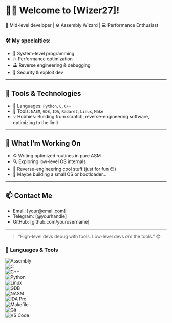 # 👨‍💻 Welcome to [Wizer27]!

🧠 Mid-level developer | ⚙️ Assembly Wizard | 💻 Performance Enthusiast


### 🛠️ My specialties:

- 🧱 System-level programming
- 💥 Performance optimization
- 🕹️ Reverse engineering & debugging
- 🔐 Security & exploit dev

---

## 🧰 Tools & Technologies

- 🧠 Languages: `Python`, `C`, `C++`
- 🧰 Tools: `NASM`, `GDB`, `IDA`, `Radare2`, `Linux`, `Make`
- 💡 Hobbies: Building from scratch, reverse-engineering software, optimizing to the limit

---

## 🚀 What I’m Working On

- ⚙️ Writing optimized routines in pure ASM  
- 🔍 Exploring low-level OS internals  
- 🧠 Reverse-engineering cool stuff (just for fun 😏)  
- 🧱 Maybe building a small OS or bootloader...

---

## 📫 Contact Me

- Email: [your@email.com]  
- Telegram: [@yourhandle]  
- GitHub: [github.com/yourusername]

---

> “High-level devs debug with tools. Low-level devs *are* the tools.” 😎



### 🧰 Languages & Tools

![Assembly](https://img.shields.io/badge/Assembly-525252?style=for-the-badge&logo=gnuemacs&logoColor=white)  
![C](https://img.shields.io/badge/C-00599C?style=for-the-badge&logo=c&logoColor=white)  
![C++](https://img.shields.io/badge/C++-00599C?style=for-the-badge&logo=cplusplus&logoColor=white)  
![Python](https://img.shields.io/badge/Python-3776AB?style=for-the-badge&logo=python&logoColor=white)  
![Linux](https://img.shields.io/badge/Linux-FCC624?style=for-the-badge&logo=linux&logoColor=black)  
![GDB](https://img.shields.io/badge/GDB-000000?style=for-the-badge&logo=gnu&logoColor=white)  
![NASM](https://img.shields.io/badge/NASM-4B0082?style=for-the-badge&logoColor=white)  
![IDA Pro](https://img.shields.io/badge/IDA--Pro-000000?style=for-the-badge&logo=protonmail&logoColor=white)  
![Makefile](https://img.shields.io/badge/Makefile-3776AB?style=for-the-badge&logo=gnu&logoColor=white)  
![Git](https://img.shields.io/badge/Git-F05032?style=for-the-badge&logo=git&logoColor=white)  
![VS Code](https://img.shields.io/badge/VSCode-007ACC?style=for-the-badge&logo=visual-studio-code&logoColor=white)




<!--
**Wizer27/Wizer27** is a ✨ _special_ ✨ repository because its `README.md` (this file) appears on your GitHub profile.

Here are some ideas to get you started:

- 🌱 I’m currently learning ...
- 👯 I’m looking to collaborate on ...
- 🤔 I’m looking for help with ...
- 💬 Ask me about ...
- 📫 How to reach me: ...
- 😄 Pronouns: ...
- ⚡ Fun fact: ...
-->
